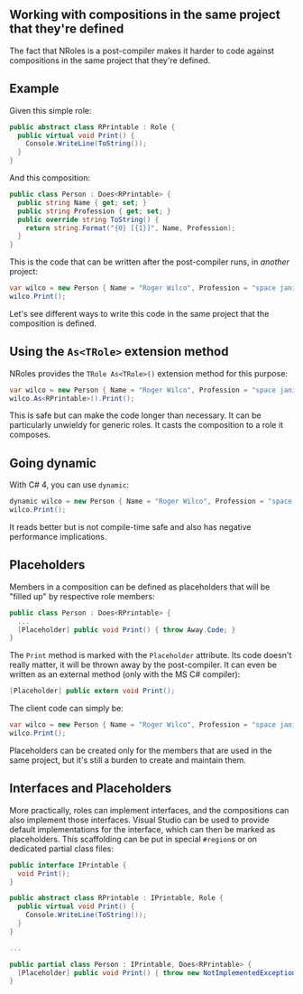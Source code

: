 ## Working with compositions in the same project that they're defined ##

The fact that NRoles is a post-compiler makes it harder to code against compositions in the same project that they're defined.

## Example ##

Given this simple role:

```cs
public abstract class RPrintable : Role {
  public virtual void Print() {
    Console.WriteLine(ToString());
  }
}
```

And this composition:

```cs
public class Person : Does<RPrintable> {
  public string Name { get; set; }
  public string Profession { get; set; }
  public override string ToString() {
    return string.Format("{0} [{1}]", Name, Profession);
  }
}
```

This is the code that can be written after the post-compiler runs, in _another_ project:

```cs
var wilco = new Person { Name = "Roger Wilco", Profession = "space janitor" };
wilco.Print();
```

Let's see different ways to write this code in the same project that the composition is defined.

## Using the `As<TRole>` extension method ##

NRoles provides the `TRole As<TRole>()` extension method for this purpose:

```cs
var wilco = new Person { Name = "Roger Wilco", Profession = "space janitor" };
wilco.As<RPrintable>().Print();
```

This is safe but can make the code longer than necessary. It can be particularly unwieldy for generic roles. It casts the composition to a role it composes.

## Going dynamic ##

With C# 4, you can use `dynamic`:

```cs
dynamic wilco = new Person { Name = "Roger Wilco", Profession = "space janitor" };
wilco.Print();
```

It reads better but is not compile-time safe and also has negative performance implications.

## Placeholders ##

Members in a composition can be defined as placeholders that will be "filled up" by respective role members:

```cs
public class Person : Does<RPrintable> {
  ...
  [Placeholder] public void Print() { throw Away.Code; }
}
```

The `Print` method is marked with the `Placeholder` attribute. Its code doesn't really matter, it will be thrown away by the post-compiler. It can even be written as an external method (only with the MS C# compiler):

```cs
[Placeholder] public extern void Print();
```

The client code can simply be:

```cs
var wilco = new Person { Name = "Roger Wilco", Profession = "space janitor" };
wilco.Print();
```

Placeholders can be created only for the members that are used in the same project, but it's still a burden to create and maintain them.

## Interfaces and Placeholders ##

More practically, roles can implement interfaces, and the compositions can also implement those interfaces. Visual Studio can be used to provide default implementations for the interface, which can then be marked as placeholders. This scaffolding can be put in special `#region`s or on dedicated partial class files:

```cs
public interface IPrintable {
  void Print();
}

public abstract class RPrintable : IPrintable, Role {
  public virtual void Print() {
    Console.WriteLine(ToString());
  }
}

...

public partial class Person : IPrintable, Does<RPrintable> {
  [Placeholder] public void Print() { throw new NotImplementedException(); }
}
```

